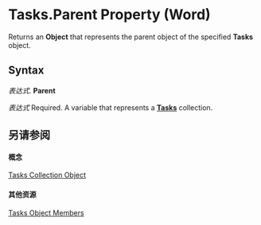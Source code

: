 
# Tasks.Parent Property (Word)

Returns an  **Object** that represents the parent object of the specified **Tasks** object.


## Syntax

 _表达式_. **Parent**

 _表达式_ Required. A variable that represents a **[Tasks](ff521e20-8a25-f9f6-dccf-effea9debeb7.md)** collection.


## 另请参阅


#### 概念


[Tasks Collection Object](ff521e20-8a25-f9f6-dccf-effea9debeb7.md)
#### 其他资源


[Tasks Object Members](http://msdn.microsoft.com/library/e6ca78c6-132d-6e7b-9f83-ea044a395040%28Office.15%29.aspx)